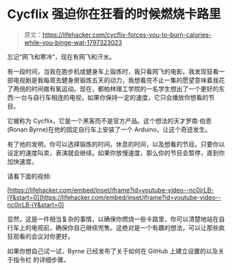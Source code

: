 # Cycflix 强迫你在狂看的时候燃烧卡路里

> 原文：<https://lifehacker.com/cycflix-forces-you-to-burn-calories-while-you-binge-wat-1797323023>

忘记“网飞和寒冷”，现在有网飞和汗水。

有一段时间，当我在跑步机或健身车上锻炼时，我只看网飞的电影。我发现狂看一部电视剧是我每周去健身房锻炼五天的动力，我想看完不止一集的愿望意味着我花了两倍的时间做有氧运动。现在，都柏林理工学院的一名学生想出了一个更好的东西:一台与自行车相连的电视，如果你保持一定的速度，它只会播放你想看的节目。



它被称为 Cycflix，它是一个黑客而不是官方产品。这个想法的天才罗南·伯恩(Ronan Byrne)在他的固定自行车上安装了一个 Arduino，让这个奇迹发生。

有了他的发明，你可以选择锻炼的时间，休息的时间，以及想看的节目。只要你以设定的速度叫卖，表演就会继续。如果你放慢速度，那么你的节目会暂停，直到你加快速度。

请看下面的视频:

 [https://lifehacker.com/embed/inset/iframe?id=youtube-video--nc0irLB-iY&start=0](https://lifehacker.com/embed/inset/iframe?id=youtube-video--nc0irLB-iY&start=0) 

显然，这是一件相当复杂的事情，以确保你燃烧一些卡路里，你可以清楚地站在自行车上的电视前，确保你自己继续兜售。这绝对是一个有趣的想法，可以让那些疯狂观看的会议对你更好。

如果你想自己试一试，Byrne 已经发布了关于如何在 GitHub 上建立设置的以及关于指令栏 的详细步骤。